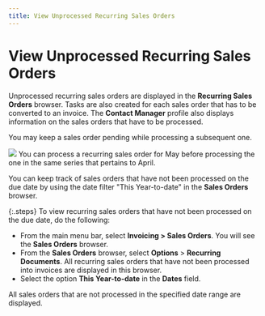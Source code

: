 ```yaml
---
title: View Unprocessed Recurring Sales Orders
---
```


# View Unprocessed Recurring Sales Orders


Unprocessed recurring sales orders are displayed in the **Recurring 
 Sales Orders** browser. Tasks are also created for each sales order  that has to be converted to an invoice. The **Contact 
 Manager** profile also displays information on the sales orders that  have to be processed.


You may keep a sales order pending while processing a subsequent one.


![]({{site.sp_baseurl}}/img/example.gif) You  can process a recurring sales order for May before processing the one  in the same series that pertains to April.


You can keep track of sales orders that have not been processed on the  due date by using the date filter "This Year-to-date" in the  **Sales Orders** browser.


{:.steps}
To view recurring sales orders that have not been processed  on the due date, do the following:

- From the main  menu bar, select **Invoicing &gt; Sales 
 Orders**. You will see the **Sales 
 Orders** browser.
- From the **Sales Orders** browser, select **Options** > **Recurring Documents**.  All recurring sales orders that have not been processed into invoices  are displayed in this browser.
- Select the  option **This Year-to-date** in the  **Dates** field.



All sales orders that are not processed in the specified date range  are displayed.

